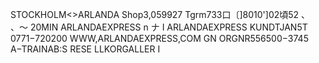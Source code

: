STOCKHOLM<>ARLANDA Shop3,059927 Tgrm733口〔]8010']02頃52 、 、〜 20MIN ARLANDAEXPRESS n ナ I ARLANDAEXPRESS KUNDTJAN5T 0771−720200 WWW,ARLANDAEXPRESS,COM GN ORGNR556500−3745 A−TRAINAB:S RESE LLKORGALLER I